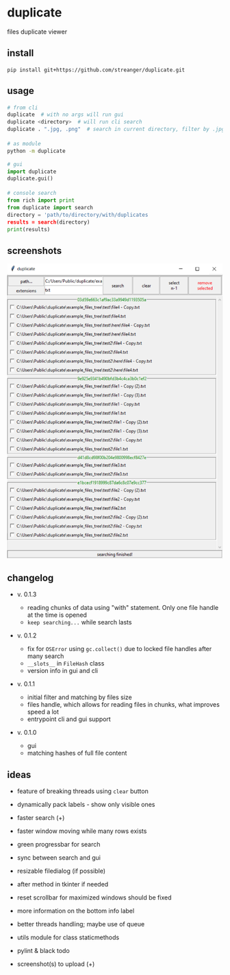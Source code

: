 # duplicate

files duplicate viewer

## install

```
pip install git+https://github.com/streanger/duplicate.git
```

## usage

```bash
# from cli
duplicate  # with no args will run gui
duplicate <directory>  # will run cli search
duplicate . ".jpg, .png"  # search in current directory, filter by .jpg, .png

# as module
python -m duplicate
```

```python
# gui
import duplicate
duplicate.gui()

# console search
from rich import print
from duplicate import search
directory = 'path/to/directory/with/duplicates
results = search(directory)
print(results)
```

## screenshots

![image](screenshots/duplicate01.png)

## changelog
- v. 0.1.3
    - reading chunks of data using "with" statement. Only one file handle at the time is opened
    - `keep searching...` while search lasts

- v. 0.1.2
    - fix for `OSError` using `gc.collect()` due to locked file handles after many search
    - `__slots__` in `FileHash` class
    - version info in gui and cli

- v. 0.1.1
    - initial filter and matching by files size
    - files handle, which allows for reading files in chunks, what improves speed a lot
    - entrypoint cli and gui support
    
- v. 0.1.0
    - gui
    - matching hashes of full file content

## ideas

- feature of breaking threads using `clear` button

- dynamically pack labels - show only visible ones

- faster search (+)

- faster window moving while many rows exists

- green progressbar for search

- sync between search and gui

- resizable filedialog (if possible)

- after method in tkinter if needed

- reset scrollbar for maximized windows should be fixed

- more information on the bottom info label

- better threads handling; maybe use of queue

- utils module for class staticmethods

- pylint & black todo

- screenshot(s) to upload (+)
